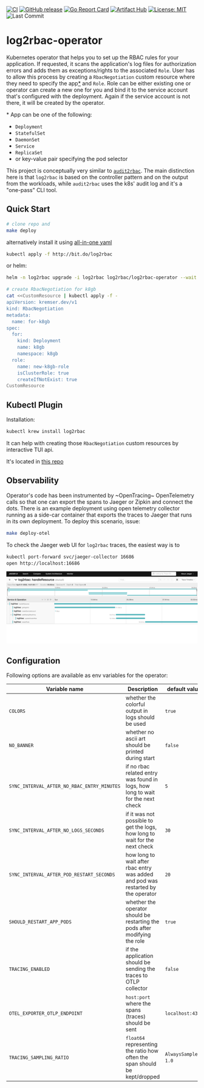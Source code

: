 [![CI](https://github.com/jkremser/log2rbac-operator/workflows/CI/badge.svg?branch=master)](https://github.com/jkremser/log2rbac-operator/actions/workflows/ci.yaml?query=workflow%3A%22CI%22+branch%3Amaster)
[![GitHub release](https://img.shields.io/github/release/jkremser/log2rbac-operator/all.svg?style=flat-square)](https://github.com/jkremser/log2rbac-operator/releases) 
[![Go Report Card](https://goreportcard.com/badge/github.com/jkremser/log2rbac-operator)](https://goreportcard.com/report/github.com/jkremser/log2rbac-operator)
[![Artifact Hub](https://img.shields.io/endpoint?url=https://artifacthub.io/badge/repository/log2rbac-operator)](https://artifacthub.io/packages/search?ts_query_web=log2rbac)
[![License: MIT](https://img.shields.io/badge/License-Apache_2.0-yellow.svg)](https://opensource.org/licenses/Apache-2.0)
![Last Commit](https://img.shields.io/github/last-commit/jkremser/log2rbac-operator)
<!-- [![Docker Pulls](https://img.shields.io/docker/pulls/jkremser/log2rbac.svg)](https://hub.docker.com/r/jkremser/log2rbac) -->

# log2rbac-operator
Kubernetes operator that helps you to set up the RBAC rules for your application. If requested, it scans the application's log files
for authorization errors and adds them as exceptions/rights to the associated `Role`. User has to allow this process by creating a
`RbacNegotiation` custom resource where they need to specify the app[*](#clarify) and `Role`.
Role can be either existing one or operator can create a new one for you and bind it to the service account that's configured with the deployment. Again if the service account is not there, it will be created by the operator.

<a name="clarify"></a>* App can be one of the following:
- `Deployment`
- `StatefulSet`
- `DaemonSet`
- `Service`
- `ReplicaSet`
- or key-value pair specifying the pod selector

This project is conceptually very similar to [`audit2rbac`](https://github.com/liggitt/audit2rbac). The main distinction here is that `log2rbac` is based on the 
controller pattern and on the output from the workloads, while `audit2rbac` uses the k8s' audit log and it's a "one-pass" CLI tool.

## Quick Start

```bash
# clone repo and
make deploy
```

alternatively install it using [all-in-one yaml](deploy/all-in-one.yaml)

```bash
kubectl apply -f http://bit.do/log2rbac
```

or helm:

```bash
helm -n log2rbac upgrade -i log2rbac log2rbac/log2rbac-operator --wait --create-namespace
```

```bash
# create RbacNegotiation for k8gb
cat <<CustomResource | kubectl apply -f -
apiVersion: kremser.dev/v1
kind: RbacNegotiation
metadata:
  name: for-k8gb
spec:
  for:
    kind: Deployment
    name: k8gb
    namespace: k8gb
  role:
    name: new-k8gb-role
    isClusterRole: true
    createIfNotExist: true
CustomResource
```

## Kubectl Plugin

Installation:
```bash
kubectl krew install log2rbac
```

It can help with creating those `RbacNegotiation` custom resources by interactive TUI api.

It's located in [this repo](./kubectl-plugin)

## Observability

Operator's code has been instrumented by ~OpenTracing~ OpenTelemetry calls so that one can export the spans to Jaeger or Zipkin and
connect the dots. There is an example deployment using open telemetry collector running as a side-car container that exports the traces
to Jaeger that runs in its own deployment. To deploy this scenario, issue:

```bash
make deploy-otel
```

To check the Jaeger web UI for `log2rbac` traces, the easiest way is to

```bash
kubectl port-forward svc/jaeger-collector 16686
open http://localhost:16686
```

![Jaeger + log2rbac screenshot](/docs/log2rbac-jaeger.png)

## Configuration

Following options are available as env variables for the operator:

| Variable name                               | Description                                           | default value | 
|---------------------------------------------|-------------------------------------------------------|---------------|
| `COLORS`                                    | whether the colorful output in logs should be used    | `true`        |
| `NO_BANNER`                                 | whether no ascii art should be printed during start   | `false`       |
| `SYNC_INTERVAL_AFTER_NO_RBAC_ENTRY_MINUTES` | if no rbac related entry was found in logs, how long to wait for the next check   | `5`           |
| `SYNC_INTERVAL_AFTER_NO_LOGS_SECONDS`       | if it was not possible to get the logs, how long to wait for the next check       | `30`          |
| `SYNC_INTERVAL_AFTER_POD_RESTART_SECONDS`   | how long to wait after rbac entry was added and pod was restarted by the operator | `20`          |
| `SHOULD_RESTART_APP_PODS`                   | whether the operator should be restarting the pods after modifying the role       | `true`        |
| `TRACING_ENABLED`                           | if the application should be sending the traces to OTLP collector          | `false`              |
| `OTEL_EXPORTER_OTLP_ENDPOINT`               | `host:port` where the spans (traces) should be sent                        | `localhost:4318`     |
| `TRACING_SAMPLING_RATIO`                    | `float64` representing the ratio how often the span should be kept/dropped | `AlwaysSample ~ 1.0` |
